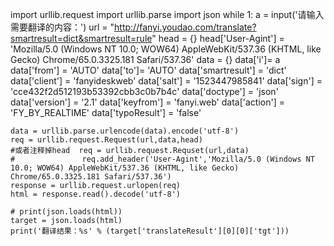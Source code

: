 import urllib.request
import urllib.parse
import json
while 1:
    a = input('请输入需要翻译的内容：')
    url = "http://fanyi.youdao.com/translate?smartresult=dict&smartresult=rule"
    head = {}
    head['User-Agint'] = 'Mozilla/5.0 (Windows NT 10.0; WOW64) AppleWebKit/537.36 (KHTML, like Gecko) Chrome/65.0.3325.181 Safari/537.36'
    data = {}
    data['i']= a
    data['from'] = 'AUTO'
    data['to']= 'AUTO'
    data['smartresult'] = 'dict'
    data['client'] =  'fanyideskweb'
    data['salt'] = '1523447985841'
    data['sign'] = 'cce432f2d512193b53392cbb3c0b7b4c'
    data['doctype']  = 'json'
    data['version'] = '2.1'
    data['keyfrom'] = 'fanyi.web'
    data['action']  = 'FY_BY_REALTIME'
    data['typoResult']  = 'false'

    data = urllib.parse.urlencode(data).encode('utf-8')
    req = urllib.request.Request(url,data,head)
    #或者注释掉head  req = urllib.request.Requset(url,data)
    #               req.add_header('User-Agint','Mozilla/5.0 (Windows NT 10.0; WOW64) AppleWebKit/537.36 (KHTML, like Gecko) Chrome/65.0.3325.181 Safari/537.36')
    response = urllib.request.urlopen(req)
    html = response.read().decode('utf-8')

    # print(json.loads(html))
    target = json.loads(html)
    print('翻译结果：%s' % (target['translateResult'][0][0]['tgt']))
